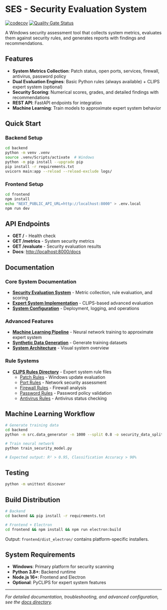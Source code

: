 # SES - Security Evaluation System

[![codecov](https://codecov.io/gh/ajbarea/ses/graph/badge.svg?token=3PfdAPHO7K)](https://codecov.io/gh/ajbarea/ses) [![Quality Gate Status](https://sonarcloud.io/api/project_badges/measure?project=ajbarea_ses&metric=alert_status)](https://sonarcloud.io/summary/new_code?id=ajbarea_ses)

A Windows security assessment tool that collects system metrics, evaluates them against security rules, and generates reports with findings and recommendations.

## Features

- **System Metrics Collection**: Patch status, open ports, services, firewall, antivirus, password policy
- **Dual Evaluation Engines**: Basic Python rules (always available) + CLIPS expert system (optional)
- **Security Scoring**: Numerical scores, grades, and detailed findings with recommendations
- **REST API**: FastAPI endpoints for integration
- **Machine Learning**: Train models to approximate expert system behavior

## Quick Start

### Backend Setup

```bash
cd backend
python -m venv .venv
source .venv/Scripts/activate  # Windows
python -m pip install --upgrade pip
pip install -r requirements.txt
uvicorn main:app --reload --reload-exclude logs/
```

### Frontend Setup

```bash
cd frontend
npm install
echo "NEXT_PUBLIC_API_URL=http://localhost:8000" > .env.local
npm run dev
```

## API Endpoints

- **GET /** - Health check
- **GET /metrics** - System security metrics
- **GET /evaluate** - Security evaluation results
- **Docs**: <http://localhost:8000/docs>

## Documentation

### Core System Documentation

- **[Security Evaluation System](backend/docs/security_evaluation.md)** - Metric collection, rule evaluation, and scoring
- **[Expert System Implementation](backend/docs/expert_system.md)** - CLIPS-based advanced evaluation
- **[System Configuration](backend/docs/system_configuration.md)** - Deployment, logging, and operations

### Advanced Features

- **[Machine Learning Pipeline](backend/docs/ml_trainer.md)** - Neural network training to approximate expert system
- **[Synthetic Data Generation](backend/docs/data_generation.md)** - Generate training datasets
- **[System Architecture](backend/docs/models/ses_system_architecture.mermaid)** - Visual system overview

### Rule Systems

- **[CLIPS Rules Directory](backend/clips_rules/)** - Expert system rule files
  - [Patch Rules](backend/clips_rules/patch_rules.clp) - Windows update evaluation
  - [Port Rules](backend/clips_rules/port_rules.clp) - Network security assessment
  - [Firewall Rules](backend/clips_rules/firewall_rules.clp) - Firewall analysis
  - [Password Rules](backend/clips_rules/password_rules.clp) - Password policy validation
  - [Antivirus Rules](backend/clips_rules/antivirus_rules.clp) - Antivirus status checking

## Machine Learning Workflow

```bash
# Generate training data
cd backend
python -m src.data_generator -n 1000 --split 0.8 -o security_data_split.csv

# Train neural network
python train_security_model.py

# Expected output: R² > 0.95, Classification Accuracy > 90%
```

## Testing

```bash
python -m unittest discover
```

## Build Distribution

```bash
# Backend
cd backend && pip install -r requirements.txt

# Frontend + Electron
cd frontend && npm install && npm run electron:build
```

Output: `frontend/dist_electron/` contains platform-specific installers.

## System Requirements

- **Windows**: Primary platform for security scanning
- **Python 3.8+**: Backend runtime
- **Node.js 16+**: Frontend and Electron
- **Optional**: PyCLIPS for expert system features

---

_For detailed documentation, troubleshooting, and advanced configuration, see the [docs directory](backend/docs/)._
